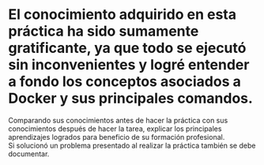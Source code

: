 # El conocimiento adquirido en esta práctica ha sido sumamente gratificante, ya que todo se ejecutó sin inconvenientes y logré entender a fondo los conceptos asociados a Docker y sus principales comandos.
Comparando sus conocimientos antes de hacer la práctica con sus conocimientos después de hacer la tarea, explicar los principales aprendizajes logrados para beneficio de su formación profesional.  
Si solucionó un problema presentado al realizar la práctica también se debe documentar.
